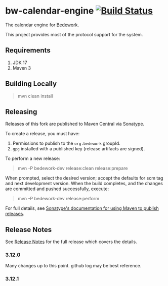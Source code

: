 # bw-calendar-engine [![Build Status](https://travis-ci.org/Bedework/bw-calendar-engine.svg)](https://travis-ci.org/Bedework/bw-calendar-engine)

The calendar engine for 
[Bedework](https://www.apereo.org/projects/bedework).

This project provides most of the protocol support for the system. 

## Requirements

1. JDK 17
2. Maven 3

## Building Locally

> mvn clean install

## Releasing

Releases of this fork are published to Maven Central via Sonatype.

To create a release, you must have:

1. Permissions to publish to the `org.bedework` groupId.
2. `gpg` installed with a published key (release artifacts are signed).

To perform a new release:

> mvn -P bedework-dev release:clean release:prepare

When prompted, select the desired version; accept the defaults for scm tag and next development version.
When the build completes, and the changes are committed and pushed successfully, execute:

> mvn -P bedework-dev release:perform

For full details, see [Sonatype's documentation for using Maven to publish releases](http://central.sonatype.org/pages/apache-maven.html).

## Release Notes
See [Release Notes](http://bedework.github.io/bedework/#release-notes) for the full release which covers the details.
### 3.12.0
Many changes up to this point. github log may be best reference.

### 3.12.1
